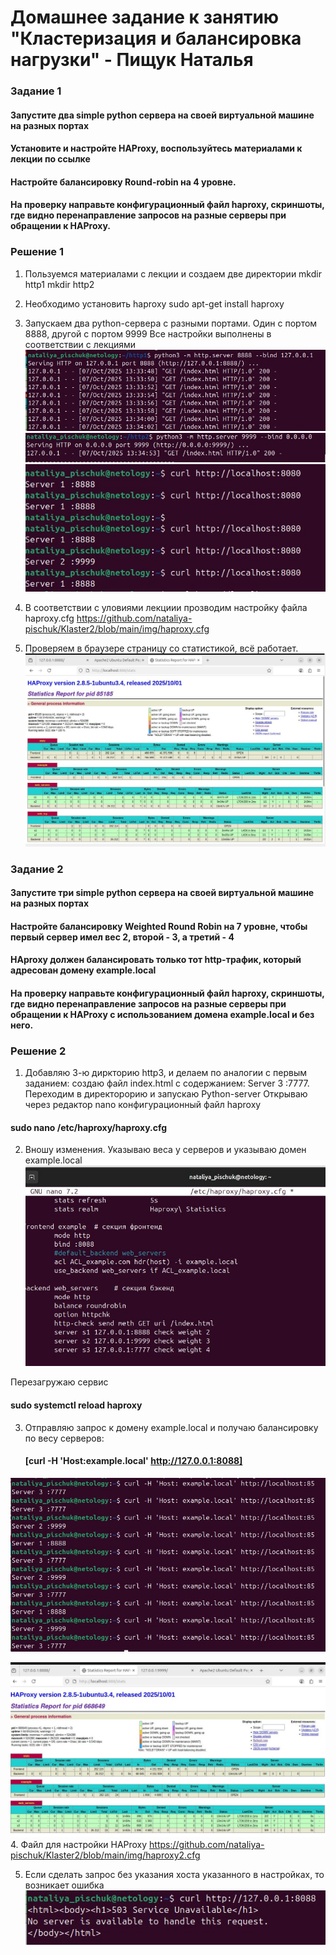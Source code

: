 # Домашнее задание к занятию "Кластеризация и балансировка нагрузки" - Пищук Наталья
### Задание 1
#### Запустите два simple python сервера на своей виртуальной машине на разных портах
#### Установите и настройте HAProxy, воспользуйтесь материалами к лекции по ссылке
#### Настройте балансировку Round-robin на 4 уровне.
#### На проверку направьте конфигурационный файл haproxy, скриншоты, где видно перенаправление запросов на разные серверы при обращении к HAProxy.

### Решение 1
1. Пользуемся материалами с лекции и создаем две директории
mkdir http1
mkdir http2

2. Необходимо установить haproxy
   sudo apt-get install haproxy
3. Запускаем два python-сервера с разными портами. Один с портом 8888, другой с портом 9999
   Все настройки выполнены в соответствии с лекциями
  ![alt text](img/server1.JPG)
  ![alt text](img/server2.JPG)
  ![alt text](img/otvet.JPG)
4. В соответствии с уловиями лекциии прозводим настройку файла haproxy.cfg
   https://github.com/nataliya-pischuk/Klaster2/blob/main/img/haproxy.cfg
   
5. Проверяем в браузере страницу со статистикой, всё работает.
  ![alt text](img/stat.JPG)

### Задание 2
#### Запустите три simple python сервера на своей виртуальной машине на разных портах
#### Настройте балансировку Weighted Round Robin на 7 уровне, чтобы первый сервер имел вес 2, второй - 3, а третий - 4
#### HAproxy должен балансировать только тот http-трафик, который адресован домену example.local
#### На проверку направьте конфигурационный файл haproxy, скриншоты, где видно перенаправление запросов на разные серверы при обращении к HAProxy c использованием домена example.local и без него.
### Решение 2

1. Добавляю 3-ю диркторию http3, и делаем по аналогии с первым заданием: создаю файл index.html с содержанием: Server 3 :7777. Переходим в директорорию и запускаю Python-server
Открываю через редактор nano конфигурационный файл haproxy

#### sudo nano /etc/haproxy/haproxy.cfg
2. Вношу изменения. Указываю веса у серверов и указываю домен example.local
  ![alt text](img/haproxy2.JPG)
 
  Перезагружаю сервис
 #### sudo systemctl reload haproxy

3. Отправляю запрос к домену example.local и получаю балансировку по весу серверов:
   #### [curl -H 'Host:example.local' http://127.0.0.1:8088]
  ![alt text](img/rez.jpg)
 
  ![alt text](img/stat3.JPG)
4. Файл для настройки HAProxy
 https://github.com/nataliya-pischuk/Klaster2/blob/main/img/haproxy2.cfg

 
5. Если сделать запрос без указания хоста указанного в настройках, то возникает ошибка
     ![alt text](img/error.JPG)
